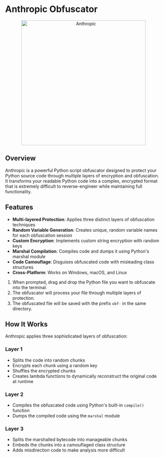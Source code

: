 # Anthropic Obfuscator

<p align="center">
  <img src="https://i.imgur.com/w7zj2J9.png" alt="Anthropic" width="400">
</p>

## Overview

Anthropic is a powerful Python script obfuscator designed to protect your Python source code through multiple layers of encryption and obfuscation. It transforms your readable Python code into a complex, encrypted format that is extremely difficult to reverse-engineer while maintaining full functionality.

## Features

- **Multi-layered Protection**: Applies three distinct layers of obfuscation techniques
- **Random Variable Generation**: Creates unique, random variable names for each obfuscation session
- **Custom Encryption**: Implements custom string encryption with random keys
- **Marshal Compilation**: Compiles code and dumps it using Python's marshal module
- **Code Camouflage**: Disguises obfuscated code with misleading class structures
- **Cross-Platform**: Works on Windows, macOS, and Linux

1. When prompted, drag and drop the Python file you want to obfuscate into the terminal.
2. The obfuscator will process your file through multiple layers of protection.
3. The obfuscated file will be saved with the prefix `obf-` in the same directory.

## How It Works

Anthropic applies three sophisticated layers of obfuscation:

### Layer 1
- Splits the code into random chunks
- Encrypts each chunk using a random key
- Shuffles the encrypted chunks
- Creates lambda functions to dynamically reconstruct the original code at runtime

### Layer 2
- Compiles the obfuscated code using Python's built-in `compile()` function
- Dumps the compiled code using the `marshal` module

### Layer 3
- Splits the marshalled bytecode into manageable chunks
- Embeds the chunks into a camouflaged class structure
- Adds misdirection code to make analysis more difficult
